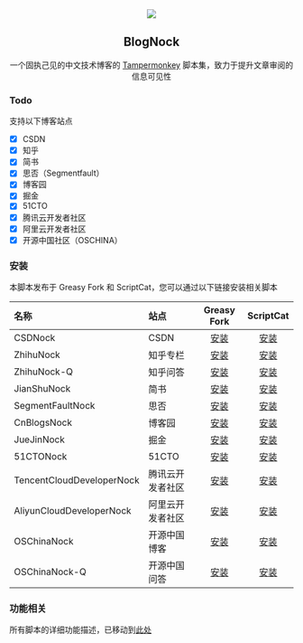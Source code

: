 <div align=center>
<img src="https://raw.githubusercontent.com/Exisi/BlogNock/main/doc/icon/nock.ico"/>
<h2>BlogNock</h2>

<p>一个固执己见的中文技术博客的 <a href="https://github.com/search?q=Tampermonkey&type=repositories">Tampermonkey</a> 脚本集，致力于提升文章审阅的信息可见性</p>
</div>

### Todo

支持以下博客站点

- [x] CSDN
- [x] 知乎
- [x] 简书
- [x] 思否（Segmentfault）
- [x] 博客园
- [x] 掘金
- [x] 51CTO
- [x] 腾讯云开发者社区
- [x] 阿里云开发者社区
- [x] 开源中国社区（OSCHINA）

### 安装

本脚本发布于 Greasy Fork 和 ScriptCat，您可以通过以下链接安装相关脚本

| 名称                      | 站点             |                                  Greasy Fork                                  |                         ScriptCat                         |
| :------------------------ | :--------------- | :---------------------------------------------------------------------------: | :-------------------------------------------------------: |
| CSDNock                   | CSDN             |          [安装](https://greasyfork.org/zh-CN/scripts/493011-csdnock)          | [安装](https://scriptcat.org/zh-CN/script-show-page/1847) |
| ZhihuNock                 | 知乎专栏         |         [安装](https://greasyfork.org/zh-CN/scripts/493979-zhihunock)         | [安装](https://scriptcat.org/zh-CN/script-show-page/1851) |
| ZhihuNock-Q               | 知乎问答         |        [安装](https://greasyfork.org/zh-CN/scripts/494300-zhihunock-q)        | [安装](https://scriptcat.org/zh-CN/script-show-page/1848) |
| JianShuNock               | 简书             |        [安装](https://greasyfork.org/zh-CN/scripts/494159-jianshunock)        | [安装](https://scriptcat.org/zh-CN/script-show-page/1852) |
| SegmentFaultNock          | 思否             |     [安装](https://greasyfork.org/zh-CN/scripts/494376-segmentfaultnock)      | [安装](https://scriptcat.org/zh-CN/script-show-page/1853) |
| CnBlogsNock               | 博客园           |        [安装](https://greasyfork.org/zh-CN/scripts/494487-cnblogsnock)        | [安装](https://scriptcat.org/zh-CN/script-show-page/1854) |
| JueJinNock                | 掘金             |        [安装](https://greasyfork.org/zh-CN/scripts/494579-juejinnock)         | [安装](https://scriptcat.org/zh-CN/script-show-page/1855) |
| 51CTONock                 | 51CTO            |         [安装](https://greasyfork.org/zh-CN/scripts/494665-51ctonock)         | [安装](https://scriptcat.org/zh-CN/script-show-page/1856) |
| TencentCloudDeveloperNock | 腾讯云开发者社区 | [安装](https://greasyfork.org/zh-CN/scripts/495007-tencentclouddevelopernock) | [安装](https://scriptcat.org/zh-CN/script-show-page/1857) |
| AliyunCloudDeveloperNock  | 阿里云开发者社区 | [安装](https://greasyfork.org/zh-CN/scripts/495367-aliyunclouddevelopernock)  | [安装](https://scriptcat.org/zh-CN/script-show-page/1849) |
| OSChinaNock               | 开源中国博客     |        [安装](https://greasyfork.org/zh-CN/scripts/495384-oschinanock)        | [安装](https://scriptcat.org/zh-CN/script-show-page/1850) |
| OSChinaNock-Q             | 开源中国问答     |       [安装](https://greasyfork.org/zh-CN/scripts/495398-oschinanock-q)       | [安装](https://scriptcat.org/zh-CN/script-show-page/1858) |

### 功能相关

所有脚本的详细功能描述，已移动到[此处](https://github.com/Exisi/BlogNock/tree/main/nock/README.md)
